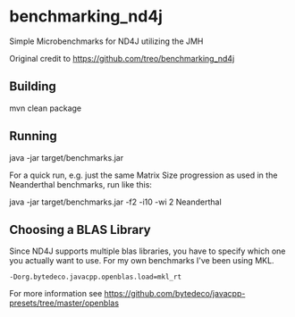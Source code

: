 # benchmarking_nd4j
Simple Microbenchmarks for ND4J utilizing the JMH

Original credit to https://github.com/treo/benchmarking_nd4j

## Building

   mvn clean package

## Running

  java -jar target/benchmarks.jar


For a quick run, e.g. just the same Matrix Size progression as used in the Neanderthal benchmarks, run like this:

   java -jar target/benchmarks.jar -f2 -i10 -wi 2 Neanderthal

## Choosing a BLAS Library

Since ND4J supports multiple blas libraries, you have to specify which one you actually want to use. For my own benchmarks I've been using MKL. 

    -Dorg.bytedeco.javacpp.openblas.load=mkl_rt
    
For more information see https://github.com/bytedeco/javacpp-presets/tree/master/openblas
